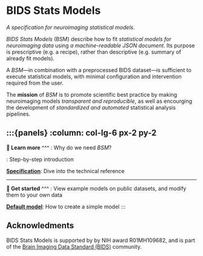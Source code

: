 BIDS Stats Models
=================

*A specification for neuroimaging statistical models.*

*BIDS Stats Models* (BSM) describe how to fit *statistical models for neuroimaging data* using *a machine-readable JSON document*.  Its purpose is prescriptive (e.g. a recipe), rather than descriptive (e.g. summary of already fit models). 

A *BSM*—in combination with a preprocessed BIDS dataset—is sufficient to execute statistical models, with minimal configuration and intervention required from the user.

The **mission** of *BSM* is to promote scientific best practice by making neuroimaging models *transparent and reproducible*, as well as encourging the development of *standardized and automated* statistical analysis pipelines.

:::{panels}
:column: col-lg-6 px-2 py-2
---
**📖 Learn more**
^^^
**[](motivation.md)**: Why do we need *BSM*?

**[](walkthrough-1.md)**: Step-by-step introduction

**[Specification](reference.md)**: Dive into the technical reference

---
**🚀 Get started**
^^^
**[](model-zoo.md)**: View example models on public datasets, and modify them to your own data

**[Default model](default_model.md)**: How to create a simple model
:::
## Acknowledments

BIDS Stats Models is supported by by NIH award R01MH109682, and is part of the [Brain Imaging Data Standard (BIDS)](https://bids.neuroimaging.io/index.html) community.

